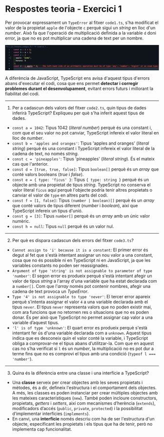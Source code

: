 # Respostes teoria - Exercici 1  

Per provocar expressament un `TypeError` al fitxer `code1.ts`, s'ha modificat el valor de la propietat `apple` de l'objecte `c` perquè sigui un *string* en lloc d'un *number*. Això fa que l'operació de multiplicació definida a la variable `d` doni error, ja que no es pot multiplicar una cadena de text per un nombre.

![TypeError provocat](image.png)

A diferència de JavaScript, TypeScript ens avisa d'aquest tipus d'errors abans d'executar el codi, cosa que ens permet **detectar i corregir problemes durant el desenvolupament**, evitant errors futurs i millorant la fiabilitat del codi.

---

1. Per a cadascun dels valors del fitxer `code2.ts`, quin tipus de dades inferirà TypeScript? Expliqueu per què s'ha inferit aquest tipus de dades.

- `const a = 1042`: Tipus 1042 (*literal number*) perquè és una constant i, com que el seu valor no pot canviar, TypeScript infereix el valor literal en lloc de *number*.
- `const b = 'apples and oranges'`: Tipus 'apples and oranges' (*literal string*) perquè és una constant i TypeScript infereix el valor literal de la cadena de text, no només *string*.
- `const c = 'pineapples'`: Tipus 'pineapples' (*literal string*). És el mateix cas que l'anterior.
- `const d = [true, true, false]`: Tipus `boolean[]` perquè és un *array* que conté valors booleans (*true* i *false*).
- `const e = { type: 'ficus' }`: Tipus `{ type: string }` perquè és un objecte amb una propietat de tipus *string*. TypeScript no conserva el valor literal `ficus` aquí perquè l'objecte podria tenir altres propietats o canviar el valor de `type` en altres parts del codi.
- `const f = [1, false]`: Tipus `(number | boolean)[]` perquè és un *array* que conté valors de tipus diferent (*number* i *boolean*), així que TypeScript infereix un tipus d'unió.
- `const g = [3]`: Tipus `number[]` perquè és un *array* amb un únic valor numèric.
- `const h = null`: Tipus `null` perquè és un valor nul.

---

2. Per què es dispara cadascun dels errors del fitxer `code3.ts`?
- `Cannot assign to 'i' because it is a constant`: El primer error és degut al fet que s'està intentant assignar un nou valor a una constant, cosa que no és possible ni en TypeScript ni en JavaScript, ja que les variables constants no poden ser reassignades.
- `Argument of type 'string' is not assignable to parameter of type 'number'`: El segon error es produeix perquè s'està intentant afegir un valor de tipus *string* a l'array d'una variable que ha estat declarada com a `number[]`. Com que l'*array* només pot contenir nombres, afegir una cadena de text provoca un *TypeError*.
- `Type '4' is not assignable to type 'never'`: El tercer error apareix perquè s’intenta assignar el valor `4` a una variable declarada amb el tipus `never`. El tipus `never` representa valors que no poden existir mai, com ara funcions que no retornen res o situacions que no es poden donar. És per això que TypeScript no permet assignar cap valor a una variable d’aquest tipus.
- `'l' is of type 'unknown'`: El quart error es produeix perquè s'està intentant fer ús d'una variable declarada com a `unknown`. Aquest tipus indica que es desconeix quin el valor conté la variable, i TypeScript obliga a comprovar-ne el tipus abans d’utilitzar-la. Com que en aquest cas no s’ha verificat si `l` és un *number*, la multiplicació no es pot dur a terme fins que no es comprovi el tipus amb una condició (`typeof l === 'number'`).

---

3. Quina és la diferència entre una classe i una interfície a TypeScript?
- Una **classe** serveix per crear objectes amb les seves propietats i mètodes, és a dir, defineix l'estructura i el comportament dels objectes. A més, les classes es poden instanciar per crear múltiples objectes amb les mateixes característiques (`new`). També poden incloure constructors, propietats, *getters* i *setters*, així com mecanismes d’herència (`extends`), modificadors d’accés (`public`, `private`, `protected`) i la possibilitat d’implementar interfícies (`implements`).
- En canvi, una **interfície** només descriu com ha de ser l'estructura d'un objecte, especificant les propietats i els tipus que ha de tenir, però no implementa cap funcionalitat.

